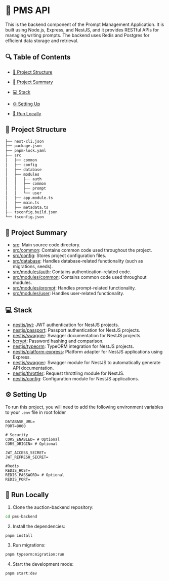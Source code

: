 # 📌 PMS API

This is the backend component of the Prompt Management Application. It is built using Node.js, Express, and NestJS, and it provides RESTful APIs for managing writing prompts. The backend uses Redis and Postgres for efficient data storage and retrieval.

## 🔍 Table of Contents

- [📁 Project Structure](#-project-structure)

- [📝 Project Summary](#-project-summary)

- [💻 Stack](#-stack)

- [⚙️ Setting Up](#%EF%B8%8F-setting-up)

- [🚀 Run Locally](#-run-locally)

## 📁 Project Structure

```bash
├── nest-cli.json
├── package.json
├── pnpm-lock.yaml
├── src
│   ├── common
│   ├── config
│   ├── database
│   ├── modules
│   │   ├── auth
│   │   ├── common
│   │   ├── prompt
│   │   └── user
│   ├── app.module.ts
│   ├── main.ts
│   ├── metadata.ts
├── tsconfig.build.json
└── tsconfig.json
```

## 📝 Project Summary

- [src](src): Main source code directory.
- [src/common](src/common): Contains common code used throughout the project.
- [src/config](src/config): Stores project configuration files.
- [src/database](src/database): Handles database-related functionality (such as migrations, seeds).
- [src/modules/auth](src/modules/auth): Contains authentication-related code.
- [src/modules/common](src/modules/common): Contains common code used throughout modules.
- [src/modules/prompt](src/modules/prompt): Handles prompt-related functionality.
- [src/modules/user](src/modules/user): Handles user-related functionality.

## 💻 Stack

- [nestjs/jwt](https://www.npmjs.com/package/@nestjs/jwt): JWT authentication for NestJS projects.
- [nestjs/passport](https://www.npmjs.com/package/@nestjs/passport): Passport authentication for NestJS projects.
- [nestjs/swagger](https://www.npmjs.com/package/@nestjs/swagger): Swagger documentation for NestJS projects.
- [bcrypt](https://www.npmjs.com/package/bcrypt): Password hashing and comparison.
- [nestjs/typeorm](https://www.npmjs.com/package/@nestjs/typeorm): TypeORM integration for NestJS projects.
- [nestjs/platform-express](https://www.npmjs.com/package/@nestjs/platform-express): Platform adapter for NestJS
  applications using Express.
- [nestjs/swagger](https://www.npmjs.com/package/@nestjs/swagger): Swagger module for NestJS to automatically generate
  API documentation.
- [nestjs/throttler](https://www.npmjs.com/package/@nestjs/throttler): Request throttling module for NestJS.
- [nestjs/config](https://www.npmjs.com/package/@nestjs/config): Configuration module for NestJS applications.

## ⚙️ Setting Up

To run this project, you will need to add the following environment variables to your `.env` file in root folder

```.env
DATABASE_URL=
PORT=8000

# Security
CORS_ENABLED= # Optional
CORS_ORIGIN= # Optional

JWT_ACCESS_SECRET=
JWT_REFRESH_SECRET=

#Redis
REDIS_HOST=
REDIS_PASSWORD= # Optional
REDIS_PORT=
```

## 🚀 Run Locally

1. Clone the auction-backend repository:

```bash
cd pms-backend
```

2. Install the dependencies:

```bash
pnpm install
```

3. Run migrations:

```bash
pnpm typeorm:migration:run
```

4. Start the development mode:

```bash
pnpm start:dev
```
